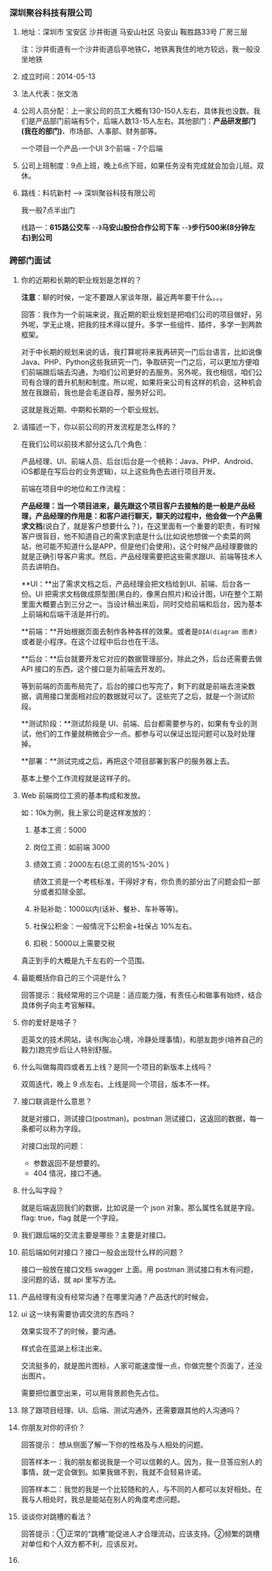 ### 深圳聚谷科技有限公司

1. 地址：深圳市 宝安区 沙井街道 马安山社区 马安山 鞍胜路33号 厂房三层

   注：沙井街道有一个沙井街道后亭地铁C，地铁离我住的地方较远，我一般没坐地铁

2. 成立时间：2014-05-13

3. 法人代表：张文浩

4. 公司人员分配：上一家公司的员工大概有130-150人左右，具体我也没数。我们是产品部门前端有5个，后端人数13-15人左右。其他部门：**产品研发部门(我在的部门)**、市场部、人事部、财务部等。

   一个项目一个产品-一个UI 3个前端 - 7个后端

5. 公司上班制度：9点上班，晚上6点下班，如果任务没有完成就会加会儿班。双休。

6. 路线：料坑新村 --> 深圳聚谷科技有限公司

   我一般7点半出门

   线路一：**615路公交车** --》**马安山股份合作公司下车** --》**步行500米(8分钟左右)到公司**



###  

### 跨部门面试

1. 你的近期和长期的职业规划是怎样的？

   **注意**：聊的时候，一定不要跟人家谈年限，最近两年要干什么。。。

   回答：我作为一个前端来说，我近期的职业规划是把咱们公司的项目做好，另外呢，学无止境，把我的技术得以提升。多学一些组件、插件，多学一到两款框架。

   对于中长期的规划来说的话，我打算呢将来我再研究一门后台语言，比如说像Java、PHP、Python这些我研究一门，争取研究一门之后，可以更加方便咱们前端跟后端去沟通，为咱们公司更好的去服务。另外呢，我也相信，咱们公司有合理的晋升机制和制度。所以呢，如果将来公司有这样的机会，这种机会放在我跟前，我也是会毛遂自荐，服务好公司。

   这就是我近期、中期和长期的一个职业规划。

2. 请描述一下，你以前公司的开发流程是怎么样的？

   在我们公司以前技术部分这么几个角色：

   产品经理、UI、前端人员、后台(后台是一个统称：Java、PHP、Android、iOS都是在写后台的业务逻辑)，以上这些角色去进行项目开发。

   前端在项目中的地位和工作流程：

   **产品经理：**当一个项目进来，最先跟这个项目客户去接触的是一般是产品经理，产品经理的作用是：和客户进行聊天，聊天的过程中，他会做一个**产品需求文档**(说白了，就是客户想要什么？)，在这里面有一个重要的职责，有时候客户很盲目，他不知道自己的需求到底是什么(比如说他想做一个卖菜的网站，他可能不知道什么是APP，但是他们会使用)，这个时候产品经理要做的就是正确引导客户需求。然后，产品经理需要把这些需求跟UI、前端等技术人员去讲明白。

   **UI：**出了需求文档之后，产品经理会把文档给到UI、前端、后台各一份。UI 把需求文档做成原型图(黑白的，像黑白照片)和设计图，UI在整个工期里面大概要占到三分之一。当设计稿出来后，同时交给前端和后台，因为基本上前端和后端干活是并行的。

   **前端：**开始根据页面去制作各种各样的效果。或者是`DIA(diagram 图表)`或者是小程序。在这个过程中后台也在干活。

   **后台：**后台就要开发它对应的数据管理部分。除此之外，后台还需要去做 API 接口的东西，这个接口是为前端去开发的。

   

   等到前端的页面布局完了，后台的接口也写完了，剩下的就是前端去渲染数据，调用接口里面相对应的数据就可以了。这些完了之后，就是一个测试阶段。

   **测试阶段：**测试阶段是 UI、前端、后台都需要参与的，如果有专业的测试，他们的工作量就稍微会少一点。都参与可以保证出现问题可以及时处理掉。

   **部署：**测试完成之后，再把这个项目部署到客户的服务器上去。

   基本上整个工作流程就是这样子的。

3. Web 前端岗位工资的基本构成和发放。

   如：10k为例，我上家公司是这样发放的：

   1. 基本工资：5000

   2. 岗位工资：如前端 3000

   3. 绩效工资：2000左右(总工资的15%-20% )

      绩效工资是一个考核标准，干得好才有，你负责的部分出了问题会扣一部分或者扣除全部。

   4. 补贴补助：1000以内(话补、餐补、车补等等)。

   5. 社保公积金：一般情况下公积金+社保占 10%左右。

   6. 扣税：5000以上需要交税

   真正到手的大概是九千左右的一个范围。

4. 最能概括你自己的三个词是什么？

   回答提示：我经常用的三个词是：适应能力强，有责任心和做事有始终，结合具体例子向主考官解释。

5. 你的爱好是啥子？

   逛英文的技术网站，读书(陶冶心境，冷静处理事情)，和朋友跑步(培养自己的毅力)跑完步后让人特别舒服。

6. 什么叫做每周四或者五上线？是同一个项目的新版本上线吗？

   双周迭代，晚上 9 点左右。上线是同一个项目，版本不一样。

7. 接口联调是什么意思？

   就是对接口，测试接口(postman)。postman 测试接口，这返回的数据，每一条都可以称为字段。

   对接口出现的问题：

   - 参数返回不是想要的。
   - 404 情况，接口不通。

8. 什么叫字段？

   就是后端返回我们的数据，比如说是一个 json 对象。那么属性名就是字段。flag: true，flag 就是一个字段。

9. 我们跟后端的交流主要是哪些？主要是对接口。

10. 前后端如何对接口？接口一般会出现什么样的问题？

    接口一般放在接口文档 swagger 上面。用 postman 测试接口有木有问题，没问题的话，就 api 里写方法。

11. 产品经理有没有经常沟通？在哪里沟通？产品迭代的时候会。

12. ui 这一块有需要协调交流的东西吗？

    效果实现不了的时候，要沟通。

    样式会在蓝湖上标注出来。

    交流挺多的，就是图片图标，人家可能速度慢一点，你做完整个页面了，还没出图片。

    需要把位置空出来，可以用背景颜色先占位。

13. 除了跟项目经理、UI、后端、测试沟通外，还需要跟其他的人沟通吗？

15. 你朋友对你的评价？

    回答提示： 想从侧面了解一下你的性格及与人相处的问题。

    回答样本一：我的朋友都说我是一个可以信赖的人。因为，我一旦答应别人的事情，就一定会做到。如果我做不到，我就不会轻易许诺。

    回答样本二：我觉的我是一个比较随和的人，与不同的人都可以友好相处。在我与人相处时，我总是能站在别人的角度考虑问题。

16. 谈谈你对跳槽的看法？

    回答提示：①正常的“跳槽”能促进人才合理流动，应该支持。②频繁的跳槽对单位和个人双方都不利，应该反对。

17. 





















































